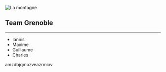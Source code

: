 ![La montagne](http://informations-documents.com/coloriages.dessins/coloriages/coloriage_montagne4.jpg)
## Team Grenoble
-----------------------
- Iannis
- Maxime
- Guillaume
- Charles

amzdbjqmozveazrmiov